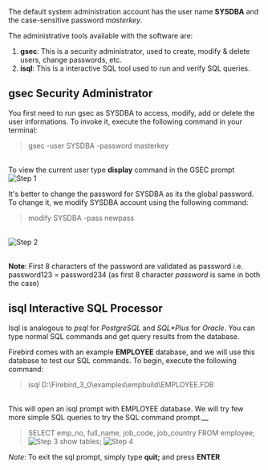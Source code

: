 The default system administration account has the user name **SYSDBA** and the case-sensitive password *masterkey*.<br >

The administrative tools available with the software are:
1. **gsec**: This is a security administrator, used to create, modify & delete users, change passwords, etc.
2. **isql**: This is a interactive SQL tool used to run and verify SQL queries.

## gsec Security Administrator
You first need to run gsec as SYSDBA to access, modify, add or delete the user informations. To invoke it, execute the following command in your terminal:<br >
> gsec -user SYSDBA -password masterkey 

<br >To view the current user type **display** command in the GSEC prompt
![Step 1](https://github.com/krishna1401/FireBird3.0.4/blob/master/Getting%20Started/A1.png)

It's better to change the password for SYSDBA as its the global password. To change it, we modify SYSDBA account using the following command:<br >
> modify SYSDBA -pass newpass

<br >![Step 2](https://github.com/krishna1401/FireBird3.0.4/blob/master/Getting%20Started/A2.png)

<br >**Note**: First 8 characters of the password are validated as password i.e. password123 = password234 (as first 8 character *password* is same in both the case)

## isql Interactive SQL Processor
Isql is analogous to *psql* for *PostgreSQL* and *SQL\*Plus* for *Oracle*. You can type normal SQL commands and get query results from the database.<br >

Firebird comes with an example **EMPLOYEE** database, and we will use this database to test our SQL commands. To begin, execute the following command:<br >
> isql D:\Firebird_3_0\examples\empbuild\EMPLOYEE.FDB

<br >This will open an isql prompt with EMPLOYEE database. We will try few more simple SQL queries to try the SQL command prompt.__
> SELECT emp_no, full_name, job_code, job_country FROM employee;
![Step 3](https://github.com/krishna1401/FireBird3.0.4/blob/master/Getting%20Started/A3.png)
> show tables;
![Step 4](https://github.com/krishna1401/FireBird3.0.4/blob/master/Getting%20Started/A4.png)

*Note*: To exit the sql prompt, simply type **quit;** and press **ENTER**